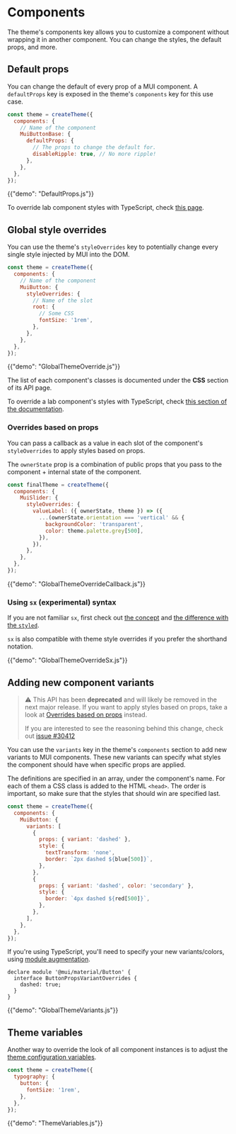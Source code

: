 # Components

<p class="description">The theme's components key allows you to customize a component without wrapping it in another component. You can change the styles, the default props, and more.</p>

## Default props

You can change the default of every prop of a MUI component.
A `defaultProps` key is exposed in the theme's `components` key for this use case.

```js
const theme = createTheme({
  components: {
    // Name of the component
    MuiButtonBase: {
      defaultProps: {
        // The props to change the default for.
        disableRipple: true, // No more ripple!
      },
    },
  },
});
```

{{"demo": "DefaultProps.js"}}

To override lab component styles with TypeScript, check [this page](/material/about-the-lab/#typescript).

## Global style overrides

You can use the theme's `styleOverrides` key to potentially change every single style injected by MUI into the DOM.

```js
const theme = createTheme({
  components: {
    // Name of the component
    MuiButton: {
      styleOverrides: {
        // Name of the slot
        root: {
          // Some CSS
          fontSize: '1rem',
        },
      },
    },
  },
});
```

{{"demo": "GlobalThemeOverride.js"}}

The list of each component's classes is documented under the **CSS** section of its API page.

To override a lab component's styles with TypeScript, check [this section of the documentation](/material/about-the-lab/#typescript).

### Overrides based on props

You can pass a callback as a value in each slot of the component's `styleOverrides` to apply styles based on props.

The `ownerState` prop is a combination of public props that you pass to the component + internal state of the component.

```js
const finalTheme = createTheme({
  components: {
    MuiSlider: {
      styleOverrides: {
        valueLabel: ({ ownerState, theme }) => ({
          ...(ownerState.orientation === 'vertical' && {
            backgroundColor: 'transparent',
            color: theme.palette.grey[500],
          }),
        }),
      },
    },
  },
});
```

{{"demo": "GlobalThemeOverrideCallback.js"}}

### Using `sx` (experimental) syntax

If you are not familiar `sx`, first check out [the concept](/system/the-sx-prop) and [the difference with the `styled`](/system/styled/#difference-with-the-sx-prop).

`sx` is also compatible with theme style overrides if you prefer the shorthand notation.

{{"demo": "GlobalThemeOverrideSx.js"}}

## Adding new component variants

> ⚠️ This API has been **deprecated** and will likely be removed in the next major release. If you want to apply styles based on props, take a look at [Overrides based on props](#overrides-based-on-props) instead.
>
> If you are interested to see the reasoning behind this change, check out [issue #30412](https://github.com/mui-org/material-ui/issues/30412)

You can use the `variants` key in the theme's `components` section to add new variants to MUI components. These new variants can specify what styles the component should have when specific props are applied.

The definitions are specified in an array, under the component's name. For each of them a CSS class is added to the HTML `<head>`. The order is important, so make sure that the styles that should win are specified last.

```js
const theme = createTheme({
  components: {
    MuiButton: {
      variants: [
        {
          props: { variant: 'dashed' },
          style: {
            textTransform: 'none',
            border: `2px dashed ${blue[500]}`,
          },
        },
        {
          props: { variant: 'dashed', color: 'secondary' },
          style: {
            border: `4px dashed ${red[500]}`,
          },
        },
      ],
    },
  },
});
```

If you're using TypeScript, you'll need to specify your new variants/colors, using [module augmentation](https://www.typescriptlang.org/docs/handbook/declaration-merging.html#module-augmentation).

<!-- Tested with packages/mui-material/test/typescript/augmentation/themeComponents.spec.ts -->

```tsx
declare module '@mui/material/Button' {
  interface ButtonPropsVariantOverrides {
    dashed: true;
  }
}
```

{{"demo": "GlobalThemeVariants.js"}}

## Theme variables

Another way to override the look of all component instances is to adjust the [theme configuration variables](/material/customization/theming/#theme-configuration-variables).

```js
const theme = createTheme({
  typography: {
    button: {
      fontSize: '1rem',
    },
  },
});
```

{{"demo": "ThemeVariables.js"}}
